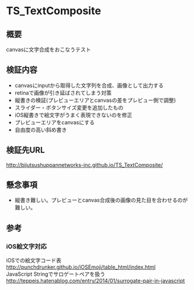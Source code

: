 TS_TextComposite
================
## 概要
canvasに文字合成をおこなうテスト

## 検証内容
- canvasにinputから取得した文字列を合成、画像として出力する
- retinaで画像が引き延ばされてしまう対策
- 縦書きの検証(プレビューエリアとcanvasの差をプレビュー側で調整)
- スライダー・ボタンサイズ変更を追加したもの
- iOS縦書きで絵文字がうまく表現できないのを修正
- プレビューエリアをcanvasにする
- 自由度の高い斜め書き

## 検証先URL
http://bijutsushuppannetworks-inc.github.io/TS_TextComposite/

## 懸念事項
- 縦書き難しい。プレビューとcanvas合成後の画像の見た目を合わせるのが難しい。

## 参考
### iOS絵文字対応
iOSでの絵文字コード表  
http://punchdrunker.github.io/iOSEmoji/table_html/index.html  
JavaScript Stringでサロゲートペアを扱う  
http://teppeis.hatenablog.com/entry/2014/01/surrogate-pair-in-javascript
